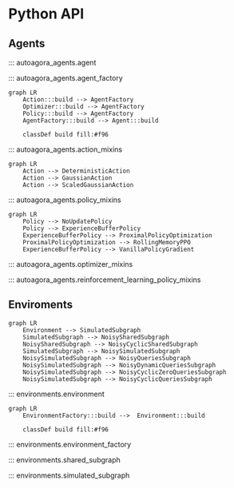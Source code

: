# Python API

## Agents

::: autoagora_agents.agent

::: autoagora_agents.agent_factory
``` mermaid
graph LR
    Action:::build --> AgentFactory
    Optimizer:::build --> AgentFactory
    Policy:::build --> AgentFactory
    AgentFactory:::build --> Agent:::build

    classDef build fill:#f96

``` 


::: autoagora_agents.action_mixins
``` mermaid
graph LR
    Action --> DeterministicAction
    Action --> GaussianAction
    Action --> ScaledGaussianAction
```

::: autoagora_agents.policy_mixins
``` mermaid
graph LR
    Policy --> NoUpdatePolicy
    Policy --> ExperienceBufferPolicy
    ExperienceBufferPolicy --> ProximalPolicyOptimization
    ProximalPolicyOptimization --> RollingMemoryPPO
    ExperienceBufferPolicy --> VanillaPolicyGradient
```

::: autoagora_agents.optimizer_mixins

::: autoagora_agents.reinforcement_learning_policy_mixins

## Enviroments
``` mermaid
graph LR
    Environment --> SimulatedSubgraph
    SimulatedSubgraph --> NoisySharedSubgraph
    NoisySharedSubgraph --> NoisyCyclicSharedSubgraph
    SimulatedSubgraph --> NoisySimulatedSubgraph
    NoisySimulatedSubgraph --> NoisyQueriesSubgraph
    NoisySimulatedSubgraph --> NoisyDynamicQueriesSubgraph
    NoisySimulatedSubgraph --> NoisyCyclicZeroQueriesSubgraph
    NoisySimulatedSubgraph --> NoisyCyclicQueriesSubgraph
```

::: environments.environment

``` mermaid
graph LR
    EnvironmentFactory:::build -->  Environment:::build

    classDef build fill:#f96
```
::: environments.environment_factory

::: environments.shared_subgraph

::: environments.simulated_subgraph
